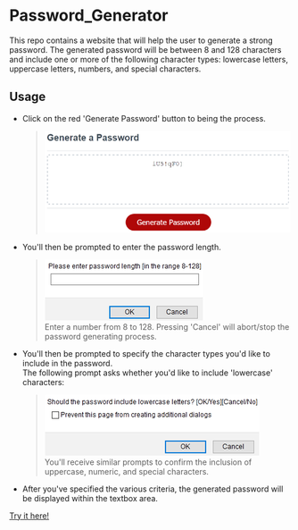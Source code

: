 # Password_Generator
This repo contains a website that will help the user to generate a strong password. The generated password will be between 8 and 128 characters and include one or more of the following character types: lowercase letters, uppercase letters, numbers, and special characters.

## Usage
* Click on the red 'Generate Password' button to being the process. <br>
  > ![Screenshot of the UI and the 'Generate Password' button](assets/readme/generate_password_ui.png)
* You'll then be prompted to enter the password length. <br>
  > ![Screenshot showing prompt to enter the password length](assets/readme/password_length_prompt.png) <br>
  Enter a number from 8 to 128. Pressing 'Cancel' will abort/stop the password generating process.
* You'll then be prompted to specify the character types you'd like to include in the password. <br>
  The following prompt asks whether you'd like to include 'lowercase' characters: <br>
  > ![Screenshot of prompt asking if you'd like to include lowercase characters](assets/readme/character_type_prompt.png) <br>
  You'll receive similar prompts to confirm the inclusion of uppercase, numeric, and special characters.
* After you've specified the various criteria, the generated password will be displayed within the textbox area.

[Try it here!](https://cek333.github.io/Password_Generator/)
